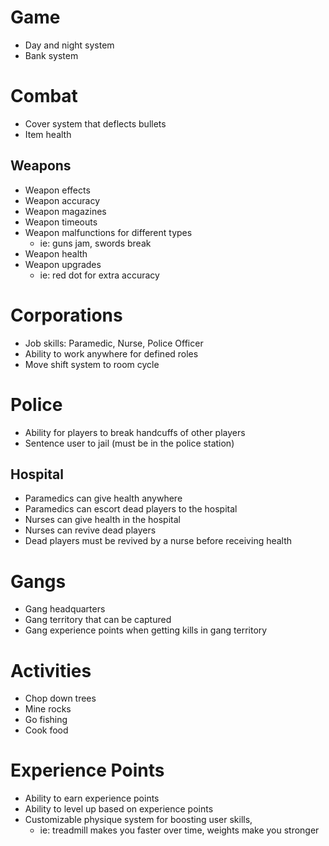 # Game
- Day and night system
- Bank system

# Combat
- Cover system that deflects bullets 
- Item health

## Weapons
- Weapon effects
- Weapon accuracy
- Weapon magazines
- Weapon timeouts
- Weapon malfunctions for different types
    - ie: guns jam, swords break
- Weapon health
- Weapon upgrades
    - ie: red dot for extra accuracy

# Corporations
- Job skills: Paramedic, Nurse, Police Officer
- Ability to work anywhere for defined roles
- Move shift system to room cycle

# Police
- Ability for players to break handcuffs of other players
- Sentence user to jail (must be in the police station)

## Hospital
- Paramedics can give health anywhere
- Paramedics can escort dead players to the hospital
- Nurses can give health in the hospital
- Nurses can revive dead players
- Dead players must be revived by a nurse before receiving health 

# Gangs
- Gang headquarters
- Gang territory that can be captured
- Gang experience points when getting kills in gang territory

# Activities
- Chop down trees
- Mine rocks
- Go fishing
- Cook food

# Experience Points
- Ability to earn experience points
- Ability to level up based on experience points
- Customizable physique system for boosting user skills, 
  - ie: treadmill makes you faster over time, weights make you stronger